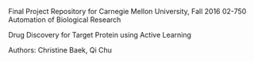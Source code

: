 Final Project Repository for Carnegie Mellon University, Fall 2016 02-750
Automation of Biological Research

Drug Discovery for Target Protein using Active Learning

Authors:
Christine Baek, Qi Chu
